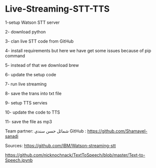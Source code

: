 # Live-Streaming-STT-TTS

1-setup  Watson STT server

2- download python

3- clan live STT code from GitHub

4- install requirements but here we have get some issues because of pip command 

5- instead of that we  download brew

6- update the setup code 

7- run live streaming 

8- save the trans into txt file

9- setup TTS servies

10- update the code to TTS 

11- save the file as mp3

Team partner: 
شمائل حسن سندي 
GitHub :
https://github.com/Shamayel-sanadi

Sources:
https://github.com/IBM/Watson-streaming-stt

https://github.com/nicknochnack/TextToSpeech/blob/master/Text-to-Speech.ipynb
